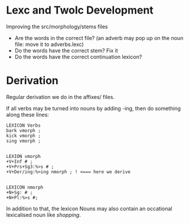 
Lexc and Twolc Development
========


Improving the src/morphology/stems files


* Are the words in the correct file? (an adverb may pop up on the noun file: move it to adverbs.lexc)
* Do the words have the correct stem? Fix it
* Do the words have the correct continuation lexicon?


# Derivation


Regular derivation we do in the affixes/ files.


If all verbs may be turned into nouns by adding -ing, then do something along these lines:


```
LEXICON Verbs
bark vmorph ;
kick vmorph ;
sing vmorph ;


LEXION vmorph
+V+Inf # ;
+V+Prs+Sg3:%>s # ;
+V+Der/ing:%>ing nmorph ; ! <=== here we derive


LEXICON nmorph
+N+Sg: # ;
+N+Pl:%>s #;
```


In addition to that, the lexicon Nouns may also contain an
occational lexicalised noun like *shopping*.






